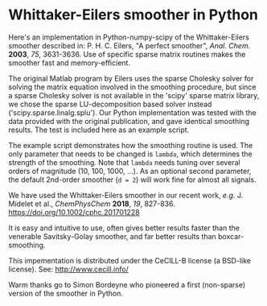 # Whittaker-Eilers smoother in Python

Here's an implementation in Python-numpy-scipy of the Whittaker-Eilers smoother described in:
P. H. C. Eilers, "A perfect smoother", *Anal. Chem.* **2003**, *75*, 3631-3636. Use of 
specific sparse matrix routines makes the smoother fast and memory-efficient.

The original Matlab program by Eilers uses the sparse Cholesky solver for solving
the matrix equation involved in the smoothing procedure, but since a sparse Cholesky solver
is not available in the 'scipy' sparse matrix library, we chose the sparse LU-decomposition
based solver instead ('scipy.sparse.linalg.splu'). Our Python implementation was tested with
the data provided with the original publication, and gave identical smoothing results. The test
is included here as an example script.

The example script demonstrates how the smoothing routine is used. The only parameter that needs to
be changed is `lambda`, which determines the strength of the smoothing. Note that `lambda` needs 
tuning over several orders of magnitude (10, 100, 1000, ...).
As an optional second parameter, the default 2nd-order smoother (`d = 2`) will work fine 
for almost all signals.

We have used the Whittaker-Eilers smoother in our recent work, *e.g.* J. Midelet et al.,
*ChemPhysChem* **2018**, *19*, 827-836. https://doi.org/10.1002/cphc.201701228

It is easy and intuitive to use, often gives better results faster than the venerable Savitsky-Golay smoother, 
and far better results than boxcar-smoothing.

This impementation is distributed under the CeCILL-B license (a BSD-like license). See: http://www.cecill.info/

Warm thanks go to Simon Bordeyne who pioneered a first (non-sparse) version
of the smoother in Python.
